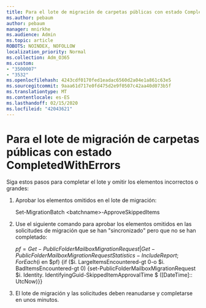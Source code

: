 ```yaml
---
title: Para el lote de migración de carpetas públicas con estado CompletedWithErrors
ms.author: pebaum
author: pebaum
manager: mnirkhe
ms.audience: Admin
ms.topic: article
ROBOTS: NOINDEX, NOFOLLOW
localization_priority: Normal
ms.collection: Adm_O365
ms.custom:
- "3500007"
- "3532"
ms.openlocfilehash: 4243cdf0170fed1eadac6560d2a04e1a861c63e5
ms.sourcegitcommit: 9aaa61d717e0fd475d2e9f0507c42aa40d073b5f
ms.translationtype: MT
ms.contentlocale: es-ES
ms.lasthandoff: 02/15/2020
ms.locfileid: "42043621"
---
```

# <a name="for-public-folder-migration-batch-with-completedwitherrors-status"></a>Para el lote de migración de carpetas públicas con estado CompletedWithErrors

Siga estos pasos para completar el lote y omitir los elementos incorrectos o grandes: 
1. Aprobar los elementos omitidos en el lote de migración:

    Set-MigrationBatch \<batchname>-ApproveSkippedItems 
2. Use el siguiente comando para aprobar los elementos omitidos en las solicitudes de migración que se han "sincronizado" pero que no se han completado:

    $pf = Get-PublicFolderMailboxMigrationRequest | Get-PublicFolderMailboxMigrationRequestStatistics-IncludeReport; ForEach ($i en $pf) {if ($i. LargeItemsEncountered-gt 0-o $i. BadItemsEncountered-gt 0) {set-PublicFolderMailboxMigrationRequest $i. Identity. IdentifyingGuid-SkippedItemApprovalTime $ ([DateTime]:: UtcNow)}}
3. El lote de migración y las solicitudes deben reanudarse y completarse en unos minutos.

